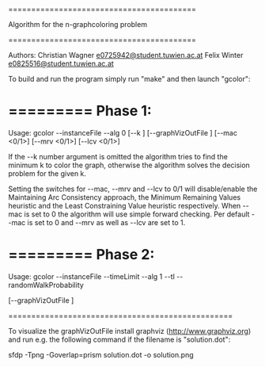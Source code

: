 =========================================

Algorithm for the n-graphcoloring problem

=========================================

Authors:
Christian Wagner e0725942@student.tuwien.ac.at
Felix Winter e0825516@student.tuwien.ac.at




To build and run the program simply run "make" and then launch "gcolor":

=========
Phase 1:
=========
Usage: gcolor --instanceFile <file> --alg 0 [--k <number>] [--graphVizOutFile <file>]  [--mac <0/1>] [--mrv <0/1>] [--lcv <0/1>]

If the --k number argument is omitted the algorithm tries to find the minimum k to color the graph, otherwise the algorithm solves the decision problem for the given k.

Setting the switches for --mac, --mrv and --lcv to 0/1 will disable/enable the Maintaining Arc Consistency approach, the Minimum Remaining Values heuristic and the Least Constraining Value heuristic respectively.
When --mac is set to 0 the algorithm will use simple forward checking. Per default --mac is set to 0 and --mrv as well as --lcv are set to 1.

=========
Phase 2:
=========
Usage: gcolor --instanceFile <file> --timeLimit <msecs> --alg 1 --tl <tlparam> --randomWalkProbability <p> [--graphVizOutFile <file>]

=================================================

To visualize the graphVizOutFile install graphviz (http://www.graphviz.org) and run e.g. the following command if the filename is "solution.dot":

sfdp -Tpng -Goverlap=prism solution.dot -o solution.png

